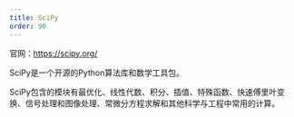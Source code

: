 ```yaml
---
title: SciPy
order: 90
---
```


官网：<https://scipy.org/>

SciPy是一个开源的Python算法库和数学工具包。

SciPy包含的模块有最优化、线性代数、积分、插值、特殊函数、快速傅里叶变换、信号处理和图像处理、常微分方程求解和其他科学与工程中常用的计算。

